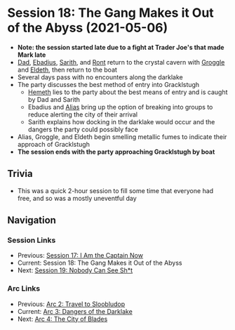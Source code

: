 # Session 18: The Gang Makes it Out of the Abyss (2021-05-06)
* **Note: the session started late due to a fight at Trader Joe's that made Mark late**
* [Dad](../../characters/pcs/dad.md), [Ebadius](../../characters/pcs/ebadius.md), [Sarith](../../characters/party/sarith.md), and [Ront](../../characters/party/ront.md) return to the crystal cavern with [Groggle](../../characters/pcs/groggle.md) and [Eldeth](../../characters/party/eldeth.md), then return to the boat
* Several days pass with no encounters along the darklake
* The party discusses the best method of entry into Gracklstugh
    * [Hemeth](../../characters/party/hemeth.md) lies to the party about the best means of entry and is caught by Dad and Sarith
    * Ebadius and [Alias](../../characters/pcs/alias.md) bring up the option of breaking into groups to reduce alerting the city of their arrival
    * Sarith explains how docking in the darklake would occur and the dangers the party could possibly face
* Alias, Groggle, and Eldeth begin smelling metallic fumes to indicate their approach of Gracklstugh
* **The session ends with the party approaching Gracklstugh by boat**

## Trivia
* This was a quick 2-hour session to fill some time that everyone had free, and so was a mostly uneventful day

## Navigation
### Session Links
* Previous: [Session 17: I Am the Captain Now](session17-2021-04-18.md)
* Current: Session 18: The Gang Makes it Out of the Abyss
* Next: [Session 19: Nobody Can See Sh\*t](../arc04/session19-2021-05-19.md)

### Arc Links
* Previous: [Arc 2: Travel to Sloobludop](../arc02/info.md)
* Current: [Arc 3: Dangers of the Darklake](info.md)
* Next: [Arc 4: The City of Blades](../arc04/info.md)
